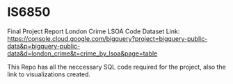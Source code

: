 # IS6850
Final Project Report
London Crime LSOA Code Dataset Link: https://console.cloud.google.com/bigquery?project=bigquery-public-data&p=bigquery-public-data&d=london_crime&t=crime_by_lsoa&page=table

This Repo has all the neccessary SQL code required for the project, also the link to visualizations created.

